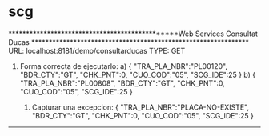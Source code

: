 # scg

***********************************************Web Services Consultat Ducas **************************************************************
URL: localhost:8181/demo/consultarducas
TYPE: GET

1. Forma correcta de ejecutarlo:
  a) 
        		{
	                "TRA_PLA_NBR":"PL00120",
                        "BDR_CTY":"GT",
                        "CHK_PNT":0,
                        "CUO_COD":"05",
                        "SCG_IDE":25
			}
  b) 
         	       {
	                "TRA_PLA_NBR":"PL00808",
                        "BDR_CTY":"GT",
                        "CHK_PNT":0,
                        "CUO_COD":"05",
                        "SCG_IDE":25
		        }
          
          
   1. Capturar una excepcion:
			{
	                "TRA_PLA_NBR":"PLACA-NO-EXISTE",
                        "BDR_CTY":"GT",
                        "CHK_PNT":0,
                        "CUO_COD":"05",
                        "SCG_IDE":25
			}	
  *****************************************************************************************************************************************
